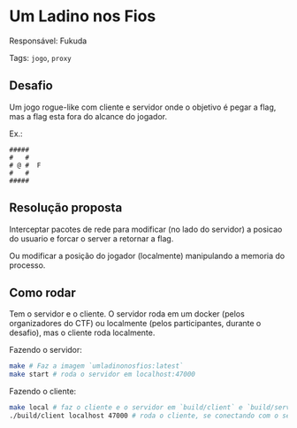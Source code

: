 # Um Ladino nos Fios

Responsável: Fukuda

Tags: `jogo`, `proxy`

## Desafio

Um jogo rogue-like com cliente e servidor onde o objetivo é pegar a flag, mas a flag esta fora do alcance do jogador.

Ex.:

```
#####
#   #
# @ #  F
#   #
#####
```

## Resolução proposta

Interceptar pacotes de rede para modificar (no lado do servidor) a posicao do usuario e forcar o server a retornar a flag.

Ou modificar a posição do jogador (localmente) manipulando a memoria do processo.

## Como rodar

Tem o servidor e o cliente. O servidor roda em um docker (pelos organizadores do CTF) ou localmente (pelos participantes, durante o desafio), mas o cliente roda localmente.

Fazendo o servidor:
```bash
make # Faz a imagem `umladinonosfios:latest`
make start # roda o servidor em localhost:47000
```

Fazendo o cliente:
```bash
make local # faz o cliente e o servidor em `build/client` e `build/server` respectivamente
./build/client localhost 47000 # roda o cliente, se conectando com o servidor local
```
